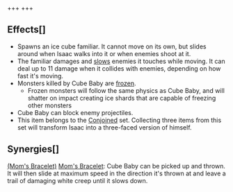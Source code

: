 +++
+++

Effects[]
---------


* Spawns an ice cube familiar. It cannot move on its own, but slides around when Isaac walks into it or when enemies shoot at it.
* The familiar damages and [slows](/wiki/Slow "Slow") enemies it touches while moving. It can deal up to 11 damage when it collides with enemies, depending on how fast it's moving.
* Monsters killed by Cube Baby are [frozen](/wiki/Freeze "Freeze").
	+ Frozen monsters will follow the same physics as Cube Baby, and will shatter on impact creating ice shards that are capable of freezing other monsters
* Cube Baby can block enemy projectiles.
* This item belongs to the [Conjoined](/wiki/Conjoined "Conjoined") set. Collecting three items from this set will transform Isaac into a three-faced version of himself.


Synergies[]
-----------


[(Mom's Bracelet)](/wiki/Mom%27s_Bracelet "Mom's Bracelet") [Mom's Bracelet](/wiki/Mom%27s_Bracelet "Mom's Bracelet"): Cube Baby can be picked up and thrown. It will then slide at maximum speed in the direction it's thrown at and leave a trail of damaging white creep until it slows down.



